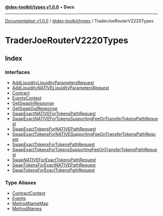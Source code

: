 [**@dex-toolkit/types v1.0.0**](../../README.md) • **Docs**

***

[Documentation v1.0.0](../../../../packages.md) / [@dex-toolkit/types](../../README.md) / TraderJoeRouterV2220Types

# TraderJoeRouterV2220Types

## Index

### Interfaces

- [AddLiquidityLiquidityParametersRequest](interfaces/AddLiquidityLiquidityParametersRequest.md)
- [AddLiquidityNATIVELiquidityParametersRequest](interfaces/AddLiquidityNATIVELiquidityParametersRequest.md)
- [Contract](interfaces/Contract.md)
- [EventsContext](interfaces/EventsContext.md)
- [GetSwapInResponse](interfaces/GetSwapInResponse.md)
- [GetSwapOutResponse](interfaces/GetSwapOutResponse.md)
- [SwapExactNATIVEForTokensPathRequest](interfaces/SwapExactNATIVEForTokensPathRequest.md)
- [SwapExactNATIVEForTokensSupportingFeeOnTransferTokensPathRequest](interfaces/SwapExactNATIVEForTokensSupportingFeeOnTransferTokensPathRequest.md)
- [SwapExactTokensForNATIVEPathRequest](interfaces/SwapExactTokensForNATIVEPathRequest.md)
- [SwapExactTokensForNATIVESupportingFeeOnTransferTokensPathRequest](interfaces/SwapExactTokensForNATIVESupportingFeeOnTransferTokensPathRequest.md)
- [SwapExactTokensForTokensPathRequest](interfaces/SwapExactTokensForTokensPathRequest.md)
- [SwapExactTokensForTokensSupportingFeeOnTransferTokensPathRequest](interfaces/SwapExactTokensForTokensSupportingFeeOnTransferTokensPathRequest.md)
- [SwapNATIVEForExactTokensPathRequest](interfaces/SwapNATIVEForExactTokensPathRequest.md)
- [SwapTokensForExactNATIVEPathRequest](interfaces/SwapTokensForExactNATIVEPathRequest.md)
- [SwapTokensForExactTokensPathRequest](interfaces/SwapTokensForExactTokensPathRequest.md)

### Type Aliases

- [ContractContext](type-aliases/ContractContext.md)
- [Events](type-aliases/Events.md)
- [MethodNameMap](type-aliases/MethodNameMap.md)
- [MethodNames](type-aliases/MethodNames.md)
